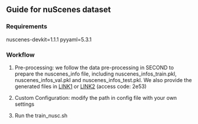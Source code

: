 
## Guide for nuScenes dataset

### Requirements
nuscenes-devkit=1.1.1
pyyaml=5.3.1


### Workflow

1. Pre-processing: we follow the data pre-processing in SECOND to prepare
the nuscenes_info file, including nuscenes_infos_train.pkl, nuscenes_infos_val.pkl
and nuscenes_infos_test.pkl. We also provide the generated files in
[LINK1](https://drive.google.com/drive/folders/1zSZ9xE4UkKBMCMH0le7KdSxvbyjuuUp8?usp=sharing) or [LINK2](https://pan.baidu.com/s/1ChK6iua0lENJ-ZvcFjc8Ew) (access code: 2e53)

2. Custom Configuration: modify the path in config file with your own settings

3. Run the train_nusc.sh
